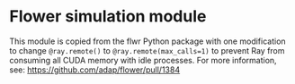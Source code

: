 # Flower simulation module

This module is copied from the flwr Python package with one modification to
change `@ray.remote()` to `@ray.remote(max_calls=1)` to prevent Ray from
consuming all CUDA memory with idle processes. For more information, see:
https://github.com/adap/flower/pull/1384